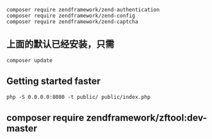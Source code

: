 ```
composer require zendframework/zend-authentication
composer require zendframework/zend-config
composer require zendframework/zend-captcha
```

## 上面的默认已经安装，只需
```
composer update
```

## Getting started faster
```php -S 0.0.0.0:8080 -t public/ public/index.php```


## composer require zendframework/zftool:dev-master